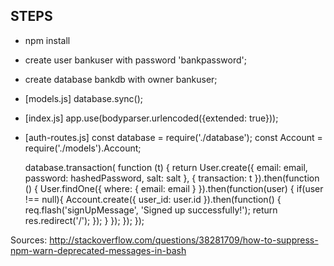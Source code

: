 ## STEPS
- npm install
- create user bankuser with password 'bankpassword';
- create database bankdb with owner bankuser;
- [models.js] database.sync();
- [index.js] app.use(bodyparser.urlencoded({extended: true}));
- [auth-routes.js]
    const database = require('./database');
    const Account = require('./models').Account;

    database.transaction( function (t) {
    return User.create({
        email: email,
        password: hashedPassword,
        salt: salt
    }, {
      transaction: t
    }).then(function () {
       User.findOne({ where: { email: email } }).then(function(user) {
          if(user !== null){
            Account.create({
              user_id: user.id
            }).then(function() {
              req.flash('signUpMessage', 'Signed up successfully!');
              return res.redirect('/');
            });
          }
       });
     });
   });
   



Sources:
http://stackoverflow.com/questions/38281709/how-to-suppress-npm-warn-deprecated-messages-in-bash

